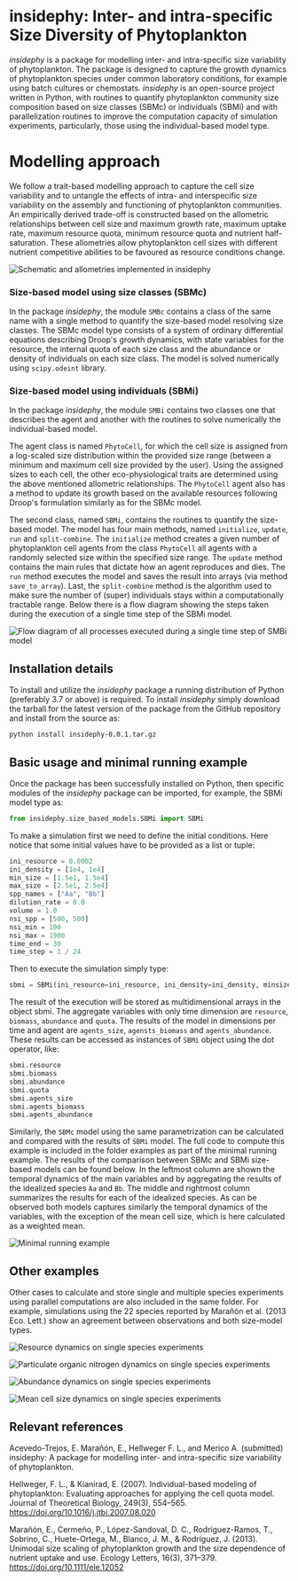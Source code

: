 # insidephy: Inter- and intra-specific Size Diversity of Phytoplankton

*insidephy* is a package for modelling inter- and intra-specific 
size variability of phytoplankton. The package is designed to 
capture the growth dynamics of phytoplankton species under common
laboratory conditions, for example using batch cultures or chemostats.
*insidephy* is an open-source project written in Python, 
with routines to quantify phytoplankton community size composition
based on size classes (SBMc) or individuals (SBMi) and with parallelization routines
to improve the computation capacity of simulation experiments, particularly, 
those using the individual-based model type.

# Modelling approach
 We follow a trait-based modelling approach to capture the cell size 
 variability and to untangle the effects of intra- and interspecific 
 size variability on the assembly and functioning of phytoplankton 
 communities. An empirically derived trade-off is constructed based on
 the allometric relationships between cell size and maximum growth rate, 
 maximum uptake rate, maximum resource quota, minimum resource quota
 and nutrient half-saturation. These allometries allow
 phytoplankton cell sizes with different nutrient competitive abilities
 to be favoured as resource conditions change.

![Schematic and allometries implemented in *insidephy*](./insidephy/examples/schematic_allo.png)
 
### Size-based model using size classes (SBMc)
In the package *insidephy*, the module ``SMBc`` contains a class
of the same name with a single method to quantify the size-based 
model resolving size classes. The SBMc model type consists of a system
of ordinary differential equations describing Droop's growth dynamics,
with state variables for the resource, the internal quota of each 
size class and the abundance or density of individuals on each size class.
The model is solved numerically using ``scipy.odeint`` library.

### Size-based model using individuals (SBMi)
In the package *insidephy*, the module ``SMBi`` contains two classes one 
that describes the agent and another with the routines to solve numerically
the individual-based model.

The agent class is named ``PhytoCell``, for which the cell size is assigned 
from a log-scaled size distribution within the provided size range 
(between a minimum and maximum cell size provided by the user). 
Using the assigned sizes to each cell, the other eco-physiological traits 
are determined using the above mentioned allometric relationships. 
The ``PhytoCell`` agent also has a method to update its growth based on 
the available resources following Droop's formulation similarly as for 
the SBMc model. 

The second class, named ``SBMi``, contains the routines to quantify the size-based model. 
The model has four main methods, named ``initialize``, ``update``, ``run`` and ``split-combine``.
The ``initialize`` method creates a given number of phytoplankton cell agents from the class ``PhytoCell`` 
all agents with a randomly selected size within the specified size range. The ``update`` method
contains the main rules that dictate how an agent reproduces and dies. The ``run`` method executes 
the model and saves the result into arrays (via method ``save_to_array``). Last, the ``split-combine`` method is the 
algorithm used to make sure the number of (super) individuals stays within a computationally 
tractable range. Below there is a flow diagram showing the steps taken during the execution of a single
time step of the SBMi model.

![Flow diagram of all processes executed during a single time step of SMBi model](./insidephy/examples/SBMi_flowdiagram.png)
 

## Installation details

To install and utilize the *insidephy* package a running distribution 
of Python (preferably 3.7 or above) is required. To install 
*insidephy* simply download the tarball for the latest version of 
the package from the GitHub repository and install from the source as:
```bash
python install insidephy-0.0.1.tar.gz
```
##  Basic usage and minimal running example

Once the package has been successfully installed on Python, 
then specific modules of the *insidephy* package can be imported, 
for example, the SBMi model type as:
```python
from insidephy.size_based_models.SBMi import SBMi
```
To make a simulation first we need to define the initial conditions.
Here notice that some initial values have to be provided as a list or tuple:
```python
ini_resource = 0.0002
ini_density = [1e4, 1e4]
min_size = [1.5e1, 1.5e4]
max_size = [2.5e1, 2.5e4]
spp_names = ["Aa", "Bb"]
dilution_rate = 0.0
volume = 1.0
nsi_spp = [500, 500]
nsi_min = 100
nsi_max = 1900
time_end = 30
time_step = 1 / 24
```
Then to execute the simulation simply type:
```python
sbmi = SBMi(ini_resource=ini_resource, ini_density=ini_density, minsize=min_size, maxsize=max_size, spp_names=spp_names, dilution_rate=dilution_rate, volume=volume, nsi_spp=nsi_spp, nsi_min=nsi_min, nsi_max=nsi_max, time_step=time_step, time_end=time_end)
```
The result of the execution will be stored as multidimensional 
arrays in the object sbmi. The aggregate 
variables with only time dimension are ``resource``, ``biomass``, 
``abundance`` and ``quota``. The results of the model in dimensions per time
and agent are ``agents_size``, ``agensts_biomass`` and ``agents_abundance``. 
These results can be accessed as instances of ``SBMi`` object using 
the dot operator, like:
```python
sbmi.resource
sbmi.biomass
sbmi.abundance
sbmi.quota
sbmi.agents_size
sbmi.agents_biomass
sbmi.agents_abundance
```
Similarly, the ``SBMc`` model using the same parametrization can be calculated and
compared with the results of ``SBMi`` model. The full code to compute this example is included in the folder examples
as part of the minimal running example. The results of the comparison between SBMc and SBMi size-based
models can be found below. In the leftmost column are shown the temporal
dynamics of the main variables and by aggregating the results of 
the idealized species ``Aa`` and ``Bb``. The middle and rightmost column
summarizes the results for each of the idealized species. As can be observed both 
models captures similarly the temporal dynamics of the variables, with 
the exception of the mean cell size, which is here calculated as a weighted mean.


![Minimal running example](./insidephy/examples/MREG.png)


## Other examples

Other cases to calculate and store single and 
multiple species experiments using parallel computations are also included
in the same folder. For example, simulations using the 22 species reported by
Marañón et al. (2013 Eco. Lett.) show an agreement between observations and 
both size-model types.

![Resource dynamics on single species experiments](./insidephy/examples/sbm_allspp_Nutrients.png)

![Particulate organic nitrogen dynamics on single species experiments](./insidephy/examples/sbm_allspp_PON.png)

![Abundance dynamics on single species experiments](./insidephy/examples/sbm_allspp_Abundance.png)

![Mean cell size dynamics on single species experiments](./insidephy/examples/sbm_allspp_CellSize.png)


## Relevant references

Acevedo-Trejos, E. Marañón, E., Hellweger F. L., and Merico A. (submitted) insidephy: A package for modelling inter- and intra-specific size variability of phytoplankton. 

Hellweger, F. L., & Kianirad, E. (2007). Individual-based modeling of phytoplankton: Evaluating approaches for applying the cell quota model. Journal of Theoretical Biology, 249(3), 554–565. https://doi.org/10.1016/j.jtbi.2007.08.020

Marañón, E., Cermeño, P., López-Sandoval, D. C., Rodríguez-Ramos, T., Sobrino, C., Huete-Ortega, M., Blanco, J. M., & Rodríguez, J. (2013). Unimodal size scaling of phytoplankton growth and the size dependence of nutrient uptake and use. Ecology Letters, 16(3), 371–379. https://doi.org/10.1111/ele.12052

